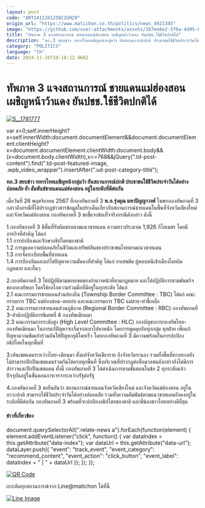 ```yaml
---
layout: post
code: "ART2411261250CZUH29"
origin_url: "https://www.matichon.co.th/politics/news_4921345"
image: "https://github.com/user-attachments/assets/1b7ee6e2-3f6a-4d95-8b71-5595ea8a6686"
title: "ทัพภาค 3 แจงสถานการณ์ ชายแดนแม่ฮ่องสอน เผชิญหน้าว้าแดง ยันปชช.ใช้ชีวิตปกติได้"
description: "ทภ.3 สยบข่าว ทหารไทยเผชิญหน้ากลุ่มว้า ยันสถานการณ์ปกติ ประชาชนใช้ชีวิตประจำวันได้อย่างปลอดภัย ย้ำ สัมพันธ์ชายแดนแม่ฮ่องสอน อยู่ในระดับที่ดีต่อกัน"
category: "POLITICS"
language: "th"
date: 2024-11-26T19:18:12.966Z
---
```


# ทัพภาค 3 แจงสถานการณ์ ชายแดนแม่ฮ่องสอน เผชิญหน้าว้าแดง ยันปชช.ใช้ชีวิตปกติได้

[![](https://www.matichon.co.th/wp-content/uploads/2024/11/S__1781777.jpg "S__1781777")](https://www.matichon.co.th/wp-content/uploads/2024/11/S__1781777.jpg)

var x=0;self.innerHeight?x=self.innerWidth:document.documentElement&&document.documentElement.clientHeight?x=document.documentElement.clientWidth:document.body&&(x=document.body.clientWidth),x<=768&&jQuery(".td-post-content").find(".td-post-featured-image, .wpb\_video\_wrapper").insertAfter(".ud-post-category-title");

**ทภ.3 สยบข่าว ทหารไทยเผชิญหน้ากลุ่มว้า ยันสถานการณ์ปกติ ประชาชนใช้ชีวิตประจำวันได้อย่างปลอดภัย ย้ำ สัมพันธ์ชายแดนแม่ฮ่องสอน อยู่ในระดับที่ดีต่อกัน**

เมื่อวันที่ 26 พฤศจิกายน 2567 ที่กองทัพภาคที่ 3 **พ.อ.รุ่งคุณ มหาปัญญาวงศ์** โฆษกกองทัพภาคที่ 3 กล่าวถึงกรณีที่ได้ปรากฏข่าวสารข้อมูลในประเด็นเกี่ยวกับสถานการณ์ชายแดนในพื้นที่จังหวัดเชียงใหม่ และจังหวัดแม่ฮ่องสอน กองทัพภาคที่ 3 ขอชี้แจงข้อเท็จจริงกรณีดังกล่าว ดังนี้

1.กองทัพภาคที่ 3 มีพื้นที่รับผิดชอบตามแนวชายแดน ความยาวประมาณ 1,926 กิโลเมตร โดยมีภารกิจที่สำคัญ ได้แก่  
1.1 การปกป้องและรักษาอธิปไตยของชาติ  
1.2 การดูแลความปลอดภัยในชีวิตและทรัพย์สินของประชาชนไทยตามแนวชายแดน  
1.3 การจัดระเบียบพื้นที่ชายแดน  
1.4 การป้องกันและแก้ไขปัญหาความมั่นคงที่สำคัญ ได้แก่ ยาเสพติด ผู้หลบหนีเข้าเมืองโดยผิดกฎหมาย และอื่นๆ

2.กองทัพภาคที่ 3 ได้ปฏิบัติตามขอบเขตของอำนาจหน้าที่ตามกฎหมาย และได้ปฏิบัติการตามพันธกิจของกองทัพบก โดยใช้กลไกความร่วมมือที่มีอยู่ในทุกระดับ ได้แก่  
2.1 คณะกรรมการชายแดนส่วนท้องถิ่น (Township Border Committee : TBC) ได้แก่ คณะกรรมการ TBC แม่ฮ่องสอน-ลอยก่อ และคณะกรรมการ TBC แม่สาย-ท่าขี้เหล็ก  
2.2 คณะกรรมการชายแดนส่วนภูมิภาค (Regional Border Committee : RBC) กองทัพภาคที่ 3-สำนักปฏิบัติการพิเศษที่ 4 กองทัพเมียนมา  
2.3 คณะกรรมการระดับสูง (High Level Committee : HLC) กองบัญชาการกองทัพไทย-กองทัพเมียนมา ในการแก้ปัญหาจะเริ่มจากเบาไปหาหนัก โดยการพูดคุยกับทุกกลุ่ม ทุกฝ่าย เพื่อแก้ปัญหาความขัดแย้งร่วมกันให้ปัญหายุติโดยเร็ว โดยกองทัพภาคที่ 3 มีความพร้อมในการปกป้องอธิปไตยในทุกพื้นที่

3.เส้นเขตแดนระหว่างไทย-เมียนมา ตั้งแต่จังหวัดเชียงราย ถึงจังหวัดระนอง รวมทั้งพื้นที่ทางทะเลยังไม่สามารถปักปันเขตแดนร่วมกันได้ครบทุกพื้นที่ ซึ่งบริเวณที่ปรากฏต่อสื่อมวลชนดังกล่าวยังไม่มีการสำรวจและปักปันเขตแดน ทั้งนี้ กองทัพภาคที่ 3 ได้ดำเนินการตามขั้นตอนในข้อ 2 ทุกระดับแล้ว ปัจจุบันอยู่ในขั้นตอนการเจรจาระหว่างรัฐต่อรัฐ

4.กองทัพภาคที่ 3 ขอยืนยันว่า สถานการณ์ชายแดนจังหวัดเชียงใหม่ และจังหวัดแม่ฮ่องสอน อยู่ในภาวะปกติ สามารถใช้ชีวิตประจำวันได้อย่างปลอดภัย รวมทั้งความสัมพันธ์ตามแนวชายแดนยังคงอยู่ในระดับที่ดีต่อกัน กองทัพภาคที่ 3 พร้อมที่จะปกป้องอธิปไตยของชาติ และพี่น้องชาวไทยอย่างดีที่สุด

#### ข่าวที่เกี่ยวข้อง

document.querySelectorAll(".relate-news a").forEach(function(element) { element.addEventListener("click", function() { var dataIndex = this.getAttribute("data-index"); var dataUrl = this.getAttribute("data-url"); dataLayer.push({ "event": "track\_event", "event\_category": "recommend\_content", "event\_action": "click\_button", "event\_label": dataIndex + " | " + dataUrl }); }); });

[![QR Code](https://www.matichon.co.th/wp-content/uploads/2023/07/wob1371z.jpg)](https://lin.ee/ht0nDxX)

เกาะติดทุกสถานการณ์จาก Line@matichon ได้ที่นี่

[![Line Image](https://www.matichon.co.th/wp-content/uploads/2023/07/th.png)](https://lin.ee/ht0nDxX)